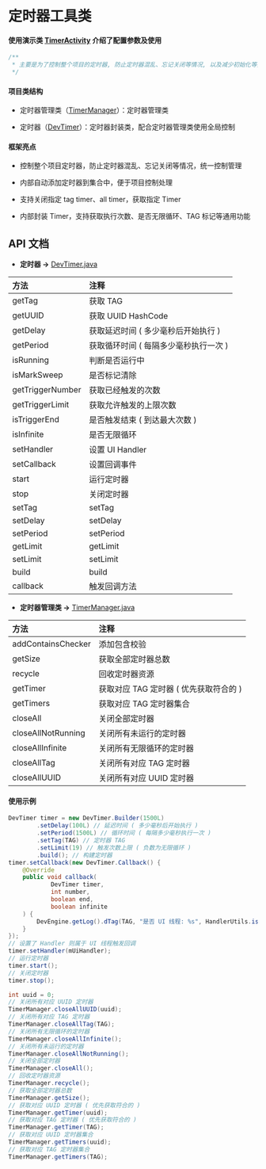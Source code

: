# 定时器工具类

#### 使用演示类 [TimerActivity][TimerActivity] 介绍了配置参数及使用

```java
/**
 * 主要是为了控制整个项目的定时器, 防止定时器混乱、忘记关闭等情况, 以及减少初始化等操作代码
 */
```

#### 项目类结构

* 定时器管理类（[TimerManager][TimerManager]）：定时器管理类

* 定时器（[DevTimer][DevTimer]）：定时器封装类，配合定时器管理类使用全局控制


#### 框架亮点

* 控制整个项目定时器，防止定时器混乱、忘记关闭等情况，统一控制管理

* 内部自动添加定时器到集合中，便于项目控制处理

* 支持关闭指定 tag timer、all timer，获取指定 Timer

* 内部封装 Timer，支持获取执行次数、是否无限循环、TAG 标记等通用功能

## API 文档

* **定时器 ->** [DevTimer.java](https://github.com/afkT/DevUtils/blob/master/lib/DevApp/src/main/java/dev/utils/app/timer/DevTimer.java)

| 方法 | 注释 |
| :- | :- |
| getTag | 获取 TAG |
| getUUID | 获取 UUID HashCode |
| getDelay | 获取延迟时间 ( 多少毫秒后开始执行 ) |
| getPeriod | 获取循环时间 ( 每隔多少毫秒执行一次 ) |
| isRunning | 判断是否运行中 |
| isMarkSweep | 是否标记清除 |
| getTriggerNumber | 获取已经触发的次数 |
| getTriggerLimit | 获取允许触发的上限次数 |
| isTriggerEnd | 是否触发结束 ( 到达最大次数 ) |
| isInfinite | 是否无限循环 |
| setHandler | 设置 UI Handler |
| setCallback | 设置回调事件 |
| start | 运行定时器 |
| stop | 关闭定时器 |
| setTag | setTag |
| setDelay | setDelay |
| setPeriod | setPeriod |
| getLimit | getLimit |
| setLimit | setLimit |
| build | build |
| callback | 触发回调方法 |


* **定时器管理类 ->** [TimerManager.java](https://github.com/afkT/DevUtils/blob/master/lib/DevApp/src/main/java/dev/utils/app/timer/TimerManager.java)

| 方法 | 注释 |
| :- | :- |
| addContainsChecker | 添加包含校验 |
| getSize | 获取全部定时器总数 |
| recycle | 回收定时器资源 |
| getTimer | 获取对应 TAG 定时器 ( 优先获取符合的 ) |
| getTimers | 获取对应 TAG 定时器集合 |
| closeAll | 关闭全部定时器 |
| closeAllNotRunning | 关闭所有未运行的定时器 |
| closeAllInfinite | 关闭所有无限循环的定时器 |
| closeAllTag | 关闭所有对应 TAG 定时器 |
| closeAllUUID | 关闭所有对应 UUID 定时器 |


#### 使用示例
```java
DevTimer timer = new DevTimer.Builder(1500L)
        .setDelay(100L) // 延迟时间 ( 多少毫秒后开始执行 )
        .setPeriod(1500L) // 循环时间 ( 每隔多少毫秒执行一次 )
        .setTag(TAG) // 定时器 TAG
        .setLimit(19) // 触发次数上限 ( 负数为无限循环 )
        .build(); // 构建定时器
timer.setCallback(new DevTimer.Callback() {
    @Override
    public void callback(
            DevTimer timer,
            int number,
            boolean end,
            boolean infinite
    ) {
        DevEngine.getLog().dTag(TAG, "是否 UI 线程: %s", HandlerUtils.isMainThread());
    }
});
// 设置了 Handler 则属于 UI 线程触发回调
timer.setHandler(mUiHandler);
// 运行定时器
timer.start();
// 关闭定时器
timer.stop();

int uuid = 0;
// 关闭所有对应 UUID 定时器
TimerManager.closeAllUUID(uuid);
// 关闭所有对应 TAG 定时器
TimerManager.closeAllTag(TAG);
// 关闭所有无限循环的定时器
TimerManager.closeAllInfinite();
// 关闭所有未运行的定时器
TimerManager.closeAllNotRunning();
// 关闭全部定时器
TimerManager.closeAll();
// 回收定时器资源
TimerManager.recycle();
// 获取全部定时器总数
TimerManager.getSize();
// 获取对应 UUID 定时器 ( 优先获取符合的 )
TimerManager.getTimer(uuid);
// 获取对应 TAG 定时器 ( 优先获取符合的 )
TimerManager.getTimer(TAG);
// 获取对应 UUID 定时器集合
TimerManager.getTimers(uuid);
// 获取对应 TAG 定时器集合
TimerManager.getTimers(TAG);
```





[TimerActivity]: https://github.com/afkT/DevUtils/blob/master/app/src/main/java/afkt/project/feature/other_function/timer/TimerActivity.kt
[TimerManager]: https://github.com/afkT/DevUtils/blob/master/lib/DevApp/src/main/java/dev/utils/app/timer/TimerManager.java
[DevTimer]: https://github.com/afkT/DevUtils/blob/master/lib/DevApp/src/main/java/dev/utils/app/timer/DevTimer.java